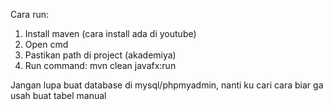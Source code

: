 Cara run:
1. Install maven (cara install ada di youtube)
2. Open cmd
3. Pastikan path di project (akademiya)
4. Run command: mvn clean javafx:run

Jangan lupa buat database di mysql/phpmyadmin, nanti ku cari cara biar ga usah buat tabel manual
